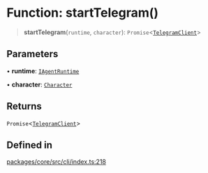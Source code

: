 # Function: startTelegram()

> **startTelegram**(`runtime`, `character`): `Promise`\<[`TelegramClient`](../classes/TelegramClient.md)\>

## Parameters

• **runtime**: [`IAgentRuntime`](../interfaces/IAgentRuntime.md)

• **character**: [`Character`](../type-aliases/Character.md)

## Returns

`Promise`\<[`TelegramClient`](../classes/TelegramClient.md)\>

## Defined in

[packages/core/src/cli/index.ts:218](https://github.com/ai16z/eliza/blob/d30d0a6e4929f1f9ad2fee78a425cc005922c069/packages/core/src/cli/index.ts#L218)
